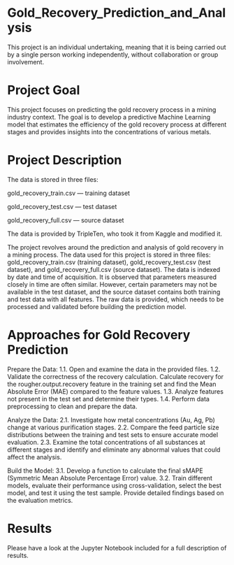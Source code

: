 # Gold_Recovery_Prediction_and_Analysis

This project is an individual undertaking, meaning that it is being carried out by a single person working independently, without collaboration or group involvement.


# Project Goal 

This project focuses on predicting the gold recovery process in a mining industry context. The goal is to develop a predictive Machine Learning model that estimates the efficiency of the gold recovery process at different stages and provides insights into the concentrations of various metals.

# Project Description

The data is stored in three files:

gold_recovery_train.csv — training dataset 

gold_recovery_test.csv — test dataset 

gold_recovery_full.csv — source dataset 

The data is provided by TripleTen, who took it from Kaggle and modified it.


The project revolves around the prediction and analysis of gold recovery in a mining process. The data used for this project is stored in three files: gold_recovery_train.csv (training dataset), gold_recovery_test.csv (test dataset), and gold_recovery_full.csv (source dataset). The data is indexed by date and time of acquisition. It is observed that parameters measured closely in time are often similar. However, certain parameters may not be available in the test dataset, and the source dataset contains both training and test data with all features. The raw data is provided, which needs to be processed and validated before building the prediction model.

# Approaches for Gold Recovery Prediction

Prepare the Data:
1.1. Open and examine the data in the provided files.
1.2. Validate the correctness of the recovery calculation. Calculate recovery for the rougher.output.recovery feature in the training set and find the Mean Absolute Error (MAE) compared to the feature values.
1.3. Analyze features not present in the test set and determine their types.
1.4. Perform data preprocessing to clean and prepare the data.

Analyze the Data:
2.1. Investigate how metal concentrations (Au, Ag, Pb) change at various purification stages.
2.2. Compare the feed particle size distributions between the training and test sets to ensure accurate model evaluation.
2.3. Examine the total concentrations of all substances at different stages and identify and eliminate any abnormal values that could affect the analysis.

Build the Model:
3.1. Develop a function to calculate the final sMAPE (Symmetric Mean Absolute Percentage Error) value.
3.2. Train different models, evaluate their performance using cross-validation, select the best model, and test it using the test sample. Provide detailed findings based on the evaluation metrics.

# Results 
Please have a look at the Jupyter Notebook included for a full description of results.
